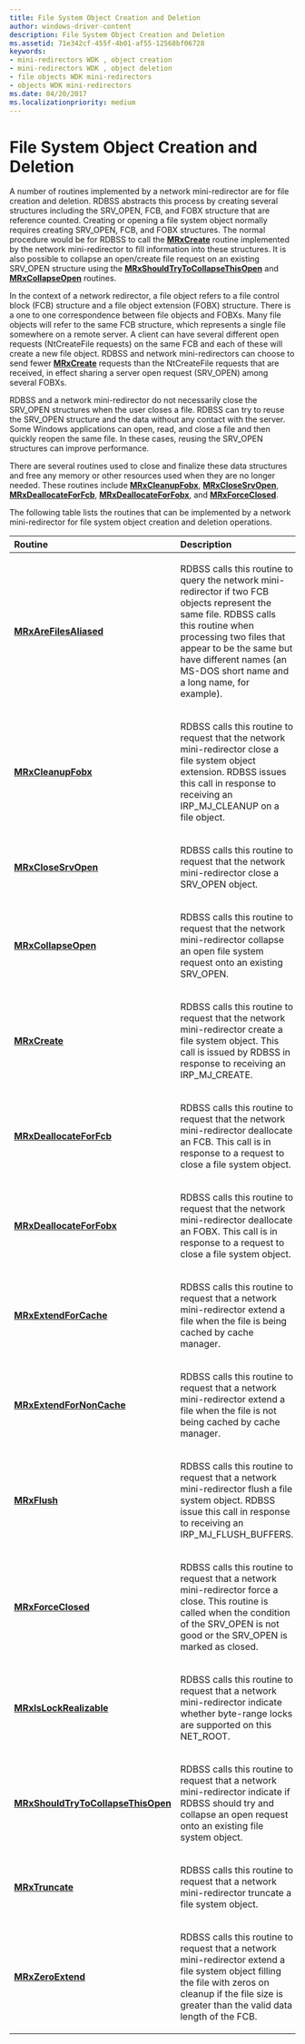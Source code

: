 ```yaml
---
title: File System Object Creation and Deletion
author: windows-driver-content
description: File System Object Creation and Deletion
ms.assetid: 71e342cf-455f-4b01-af55-12568bf06728
keywords:
- mini-redirectors WDK , object creation
- mini-redirectors WDK , object deletion
- file objects WDK mini-redirectors
- objects WDK mini-redirectors
ms.date: 04/20/2017
ms.localizationpriority: medium
---
```


# File System Object Creation and Deletion


A number of routines implemented by a network mini-redirector are for file creation and deletion. RDBSS abstracts this process by creating several structures including the SRV\_OPEN, FCB, and FOBX structure that are reference counted. Creating or opening a file system object normally requires creating SRV\_OPEN, FCB, and FOBX structures. The normal procedure would be for RDBSS to call the [**MRxCreate**](https://msdn.microsoft.com/library/windows/hardware/ff549862) routine implemented by the network mini-redirector to fill information into these structures. It is also possible to collapse an open/create file request on an existing SRV\_OPEN structure using the [**MRxShouldTryToCollapseThisOpen**](https://msdn.microsoft.com/library/windows/hardware/ff550817) and [**MRxCollapseOpen**](https://msdn.microsoft.com/library/windows/hardware/ff549847) routines.

In the context of a network redirector, a file object refers to a file control block (FCB) structure and a file object extension (FOBX) structure. There is a one to one correspondence between file objects and FOBXs. Many file objects will refer to the same FCB structure, which represents a single file somewhere on a remote server. A client can have several different open requests (NtCreateFile requests) on the same FCB and each of these will create a new file object. RDBSS and network mini-redirectors can choose to send fewer [**MRxCreate**](https://msdn.microsoft.com/library/windows/hardware/ff549862) requests than the NtCreateFile requests that are received, in effect sharing a server open request (SRV\_OPEN) among several FOBXs.

RDBSS and a network mini-redirector do not necessarily close the SRV\_OPEN structures when the user closes a file. RDBSS can try to reuse the SRV\_OPEN structure and the data without any contact with the server. Some Windows applications can open, read, and close a file and then quickly reopen the same file. In these cases, reusing the SRV\_OPEN structures can improve performance.

There are several routines used to close and finalize these data structures and free any memory or other resources used when they are no longer needed. These routines include [**MRxCleanupFobx**](https://msdn.microsoft.com/library/windows/hardware/ff549841), [**MRxCloseSrvOpen**](https://msdn.microsoft.com/library/windows/hardware/ff549845), [**MRxDeallocateForFcb**](https://msdn.microsoft.com/library/windows/hardware/ff549871), [**MRxDeallocateForFobx**](https://msdn.microsoft.com/library/windows/hardware/ff549872), and [**MRxForceClosed**](https://msdn.microsoft.com/library/windows/hardware/ff550677).

The following table lists the routines that can be implemented by a network mini-redirector for file system object creation and deletion operations.

<table>
<colgroup>
<col width="50%" />
<col width="50%" />
</colgroup>
<thead>
<tr class="header">
<th align="left">Routine</th>
<th align="left">Description</th>
</tr>
</thead>
<tbody>
<tr class="odd">
<td align="left"><a href="https://msdn.microsoft.com/library/windows/hardware/ff549838" data-raw-source="[&lt;strong&gt;MRxAreFilesAliased&lt;/strong&gt;](https://msdn.microsoft.com/library/windows/hardware/ff549838)"><strong>MRxAreFilesAliased</strong></a></td>
<td align="left"><p>RDBSS calls this routine to query the network mini-redirector if two FCB objects represent the same file. RDBSS calls this routine when processing two files that appear to be the same but have different names (an MS-DOS short name and a long name, for example).</p></td>
</tr>
<tr class="even">
<td align="left"><a href="https://msdn.microsoft.com/library/windows/hardware/ff549841" data-raw-source="[&lt;strong&gt;MRxCleanupFobx&lt;/strong&gt;](https://msdn.microsoft.com/library/windows/hardware/ff549841)"><strong>MRxCleanupFobx</strong></a></td>
<td align="left"><p>RDBSS calls this routine to request that the network mini-redirector close a file system object extension. RDBSS issues this call in response to receiving an IRP_MJ_CLEANUP on a file object.</p></td>
</tr>
<tr class="odd">
<td align="left"><a href="https://msdn.microsoft.com/library/windows/hardware/ff549845" data-raw-source="[&lt;strong&gt;MRxCloseSrvOpen&lt;/strong&gt;](https://msdn.microsoft.com/library/windows/hardware/ff549845)"><strong>MRxCloseSrvOpen</strong></a></td>
<td align="left"><p>RDBSS calls this routine to request that the network mini-redirector close a SRV_OPEN object.</p></td>
</tr>
<tr class="even">
<td align="left"><a href="https://msdn.microsoft.com/library/windows/hardware/ff549847" data-raw-source="[&lt;strong&gt;MRxCollapseOpen&lt;/strong&gt;](https://msdn.microsoft.com/library/windows/hardware/ff549847)"><strong>MRxCollapseOpen</strong></a></td>
<td align="left"><p>RDBSS calls this routine to request that the network mini-redirector collapse an open file system request onto an existing SRV_OPEN.</p></td>
</tr>
<tr class="odd">
<td align="left"><a href="https://msdn.microsoft.com/library/windows/hardware/ff549862" data-raw-source="[&lt;strong&gt;MRxCreate&lt;/strong&gt;](https://msdn.microsoft.com/library/windows/hardware/ff549862)"><strong>MRxCreate</strong></a></td>
<td align="left"><p>RDBSS calls this routine to request that the network mini-redirector create a file system object. This call is issued by RDBSS in response to receiving an IRP_MJ_CREATE.</p></td>
</tr>
<tr class="even">
<td align="left"><a href="https://msdn.microsoft.com/library/windows/hardware/ff549871" data-raw-source="[&lt;strong&gt;MRxDeallocateForFcb&lt;/strong&gt;](https://msdn.microsoft.com/library/windows/hardware/ff549871)"><strong>MRxDeallocateForFcb</strong></a></td>
<td align="left"><p>RDBSS calls this routine to request that the network mini-redirector deallocate an FCB. This call is in response to a request to close a file system object.</p></td>
</tr>
<tr class="odd">
<td align="left"><a href="https://msdn.microsoft.com/library/windows/hardware/ff549872" data-raw-source="[&lt;strong&gt;MRxDeallocateForFobx&lt;/strong&gt;](https://msdn.microsoft.com/library/windows/hardware/ff549872)"><strong>MRxDeallocateForFobx</strong></a></td>
<td align="left"><p>RDBSS calls this routine to request that the network mini-redirector deallocate an FOBX. This call is in response to a request to close a file system object.</p></td>
</tr>
<tr class="even">
<td align="left"><a href="https://msdn.microsoft.com/library/windows/hardware/ff549878" data-raw-source="[&lt;strong&gt;MRxExtendForCache&lt;/strong&gt;](https://msdn.microsoft.com/library/windows/hardware/ff549878)"><strong>MRxExtendForCache</strong></a></td>
<td align="left"><p>RDBSS calls this routine to request that a network mini-redirector extend a file when the file is being cached by cache manager.</p></td>
</tr>
<tr class="odd">
<td align="left"><a href="https://msdn.microsoft.com/library/windows/hardware/ff549879" data-raw-source="[&lt;strong&gt;MRxExtendForNonCache&lt;/strong&gt;](https://msdn.microsoft.com/library/windows/hardware/ff549879)"><strong>MRxExtendForNonCache</strong></a></td>
<td align="left"><p>RDBSS calls this routine to request that a network mini-redirector extend a file when the file is not being cached by cache manager.</p></td>
</tr>
<tr class="even">
<td align="left"><a href="https://msdn.microsoft.com/library/windows/hardware/ff550669" data-raw-source="[&lt;strong&gt;MRxFlush&lt;/strong&gt;](https://msdn.microsoft.com/library/windows/hardware/ff550669)"><strong>MRxFlush</strong></a></td>
<td align="left"><p>RDBSS calls this routine to request that a network mini-redirector flush a file system object. RDBSS issue this call in response to receiving an IRP_MJ_FLUSH_BUFFERS.</p></td>
</tr>
<tr class="odd">
<td align="left"><a href="https://msdn.microsoft.com/library/windows/hardware/ff550677" data-raw-source="[&lt;strong&gt;MRxForceClosed&lt;/strong&gt;](https://msdn.microsoft.com/library/windows/hardware/ff550677)"><strong>MRxForceClosed</strong></a></td>
<td align="left"><p>RDBSS calls this routine to request that a network mini-redirector force a close. This routine is called when the condition of the SRV_OPEN is not good or the SRV_OPEN is marked as closed.</p></td>
</tr>
<tr class="even">
<td align="left"><a href="https://msdn.microsoft.com/library/windows/hardware/ff550691" data-raw-source="[&lt;strong&gt;MRxIsLockRealizable&lt;/strong&gt;](https://msdn.microsoft.com/library/windows/hardware/ff550691)"><strong>MRxIsLockRealizable</strong></a></td>
<td align="left"><p>RDBSS calls this routine to request that a network mini-redirector indicate whether byte-range locks are supported on this NET_ROOT.</p></td>
</tr>
<tr class="odd">
<td align="left"><a href="https://msdn.microsoft.com/library/windows/hardware/ff550817" data-raw-source="[&lt;strong&gt;MRxShouldTryToCollapseThisOpen&lt;/strong&gt;](https://msdn.microsoft.com/library/windows/hardware/ff550817)"><strong>MRxShouldTryToCollapseThisOpen</strong></a></td>
<td align="left"><p>RDBSS calls this routine to request that a network mini-redirector indicate if RDBSS should try and collapse an open request onto an existing file system object.</p></td>
</tr>
<tr class="even">
<td align="left"><a href="https://msdn.microsoft.com/library/windows/hardware/ff550839" data-raw-source="[&lt;strong&gt;MRxTruncate&lt;/strong&gt;](https://msdn.microsoft.com/library/windows/hardware/ff550839)"><strong>MRxTruncate</strong></a></td>
<td align="left"><p>RDBSS calls this routine to request that a network mini-redirector truncate a file system object.</p></td>
</tr>
<tr class="odd">
<td align="left"><a href="https://msdn.microsoft.com/library/windows/hardware/ff550844" data-raw-source="[&lt;strong&gt;MRxZeroExtend&lt;/strong&gt;](https://msdn.microsoft.com/library/windows/hardware/ff550844)"><strong>MRxZeroExtend</strong></a></td>
<td align="left"><p>RDBSS calls this routine to request that a network mini-redirector extend a file system object filling the file with zeros on cleanup if the file size is greater than the valid data length of the FCB.</p></td>
</tr>
</tbody>
</table>

 

 

 




